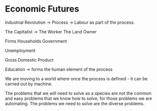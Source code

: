 # Economic Futures #

Industrial Revolution -> Process -> Labour as part of the process.

The Capitalist -> The Worker The Land Owner

Firms Households Government

Unemployment

Gross Domestic Product

Education -> forms the human element of the process

We are moving to a world where once the process is defined - it can be carried out 
by machine.

The problems that we will need to solve as a species are not the common and easy problems that 
we know how to solve, for those problems we are automating. The problems we need to 
solve are the diverse problems.